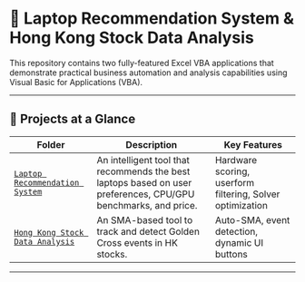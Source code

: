 # 🧠 Laptop Recommendation System & Hong Kong Stock Data Analysis
This repository contains two fully-featured Excel VBA applications that demonstrate practical business automation and analysis capabilities using Visual Basic for Applications (VBA).

---

## 📁 Projects at a Glance

| Folder | Description | Key Features |
|--------|-------------|--------------|
| [`Laptop Recommendation System`](./Laptop%20Recommendation%20System) | An intelligent tool that recommends the best laptops based on user preferences, CPU/GPU benchmarks, and price. | Hardware scoring, userform filtering, Solver optimization |
| [`Hong Kong Stock Data Analysis`](./Hong%20Kong%20Stock%20Data%20Analysis) | An SMA-based tool to track and detect Golden Cross events in HK stocks. | Auto-SMA, event detection, dynamic UI buttons |

---
